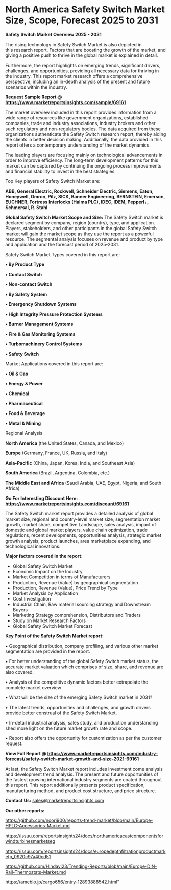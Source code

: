 # North America Safety Switch Market Size, Scope, Forecast 2025 to 2031

<Strong> Safety Switch Market Overview 2025 - 2031</strong>

The rising technology in Safety Switch Market is also depicted in this research report. Factors that are boosting the growth of the market, and giving a positive push to thrive in the global market is explained in detail.

Furthermore, the report highlights on emerging trends, significant drivers, challenges, and opportunities, providing all necessary data for thriving in the industry. This report market research offers a comprehensive perspective, including an in-depth analysis of the present and future scenarios within the industry.

<strong>Request Sample Report @ <a href=https://www.marketreportsinsights.com/sample/69161>https://www.marketreportsinsights.com/sample/69161</a></strong>

The market overview included in this report provides information from a wide range of resources like government organizations, established companies, trade and industry associations, industry brokers and other such regulatory and non-regulatory bodies. The data acquired from these organizations authenticate the Safety Switch research report, thereby aiding the clients in better decision making. Additionally, the data provided in this report offers a contemporary understanding of the market dynamics.

The leading players are focusing mainly on technological advancements in order to improve efficiency. The long-term development patterns for this market can be captured by continuing the ongoing process improvements and financial stability to invest in the best strategies.

Top Key players of Safety Switch Market are:

<strong>ABB, General Electric, Rockwell, Schneider Electric, Siemens, Eaton, Honeywell, Omron, Pilz, SICK, Banner Engineering, BERNSTEIN, Emerson, EUCHNER, Fortress Interlocks (Halma PLC), IDEC, IDEM, Pepperlᛧ, Schmersal, R. Stahl</strong>

<strong><b>Global Safety Switch Market Scope and Size:</b></strong>
The Safety Switch market is declared segment by company, region (country), type, and application. Players, stakeholders, and other participants in the global Safety Switch market will gain the market scope as they use the report as a powerful resource. The segmental analysis focuses on revenue and product by type and application and the forecast period of 2025-2031.

Safety Switch Market Types covered in this report are:

<strong>• By Product Type

• Contact Switch

• Non-contact Switch

• By Safety System

• Emergency Shutdown Systems

• High Integrity Pressure Protection Systems

• Burner Management Systems

• Fire & Gas Monitoring Systems

• Turbomachinery Control Systems

• Safety Switch</strong>

Market Applications covered in this report are:

<strong>• Oil & Gas

• Energy & Power

• Chemical

• Pharmaceutical

• Food & Beverage

• Metal & Mining</strong> 

Regional Analysis

<strong>North America</strong> (the United States, Canada, and Mexico)

<strong>Europe</strong> (Germany, France, UK, Russia, and Italy)

<strong>Asia-Pacific</strong> (China, Japan, Korea, India, and Southeast Asia)

<strong>South America</strong> (Brazil, Argentina, Colombia, etc.)

<strong>The Middle East and Africa</strong> (Saudi Arabia, UAE, Egypt, Nigeria, and South Africa)

<strong>Go For Interesting Discount Here: <a href=https://www.marketreportsinsights.com/discount/69161>https://www.marketreportsinsights.com/discount/69161</a></strong>

The Safety Switch market report provides a detailed analysis of global market size, regional and country-level market size, segmentation market growth, market share, competitive Landscape, sales analysis, impact of domestic and global market players, value chain optimization, trade regulations, recent developments, opportunities analysis, strategic market growth analysis, product launches, area marketplace expanding, and technological innovations.

<strong><b>Major factors covered in the report:</b></strong>
<ul>
  <li>Global Safety Switch Market </li>
  <li>Economic Impact on the Industry</li>
  <li>Market Competition in terms of Manufacturers</li>
  <li>Production, Revenue (Value) by geographical segmentation</li>
  <li>Production, Revenue (Value), Price Trend by Type</li>
  <li>Market Analysis by Application</li>
  <li>Cost Investigation</li>
  <li>Industrial Chain, Raw material sourcing strategy and Downstream Buyers</li>
  <li>Marketing Strategy comprehension, Distributors and Traders</li>
  <li>Study on Market Research Factors</li>
  <li>Global Safety Switch Market Forecast</li>
</ul>

<strong><b>Key Point of the Safety Switch Market report:</b></strong>

• Geographical distribution, company profiling, and various other market segmentation are provided in the report.

• For better understanding of the global Safety Switch market status, the accurate market valuation which comprises of size, share, and revenue are also covered.

• Analysis of the competitive dynamic factors better extrapolate the complete market overview

• What will be the size of the emerging Safety Switch market in 2031?

• The latest trends, opportunities and challenges, and growth drivers provide better construal of the Safety Switch Market.

• In-detail industrial analysis, sales study, and production understanding shed more light on the future market growth rate and scope.

• Report also offers the opportunity for customization as per the customer request.

<strong><b>View Full Report @ <a href=https://www.marketreportsinsights.com/industry-forecast/safety-switch-market-growth-and-size-2021-69161>https://www.marketreportsinsights.com/industry-forecast/safety-switch-market-growth-and-size-2021-69161</a></b></strong>


At last, the Safety Switch Market report includes investment come analysis and development trend analysis. The present and future opportunities of the fastest growing international industry segments are coated throughout this report. This report additionally presents product specification, manufacturing method, and product cost structure, and price structure.

<strong>Contact Us:</strong>
sales@marketreportsinsights.com

<strong>Our other reports:</strong>

<a href=https://github.com/noori900/reports-trend-market/blob/main/Europe-HPLC-Accessories-Market.md>https://github.com/noori900/reports-trend-market/blob/main/Europe-HPLC-Accessories-Market.md</a>

<a href=https://issuu.com/reportsinsights24/docs/northamericacastcomponentsforwindturbinesmarketseg>https://issuu.com/reportsinsights24/docs/northamericacastcomponentsforwindturbinesmarketseg</a>

<a href=https://issuu.com/reportsinsights24/docs/europedepthfiltrationproductmarketp_0920c97a40cd51>https://issuu.com/reportsinsights24/docs/europedepthfiltrationproductmarketp_0920c97a40cd51</a>

<a href=https://github.com/Hindavi23/Trending-Reports/blob/main/Europe-DIN-Rail-Thermostats-Market.md>https://github.com/Hindavi23/Trending-Reports/blob/main/Europe-DIN-Rail-Thermostats-Market.md</a>

<a href=https://ameblo.jp/cargo656/entry-12893888542.html>https://ameblo.jp/cargo656/entry-12893888542.html</a>"
